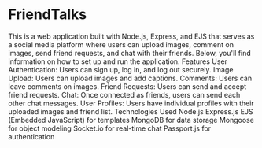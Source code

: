# FriendTalks

This is a web application built with Node.js, Express, and EJS that serves as a social media platform where users can upload images, comment on images, send friend requests, and chat with their friends. Below, you'll find information on how to set up and run the application.
Features
User Authentication: Users can sign up, log in, and log out securely.
Image Upload: Users can upload images and add captions.
Comments: Users can leave comments on images.
Friend Requests: Users can send and accept friend requests.
Chat: Once connected as friends, users can send each other chat messages.
User Profiles: Users have individual profiles with their uploaded images and friend list.
Technologies Used
Node.js
Express.js
EJS (Embedded JavaScript) for templates
MongoDB for data storage
Mongoose for object modeling
Socket.io for real-time chat
Passport.js for authentication
